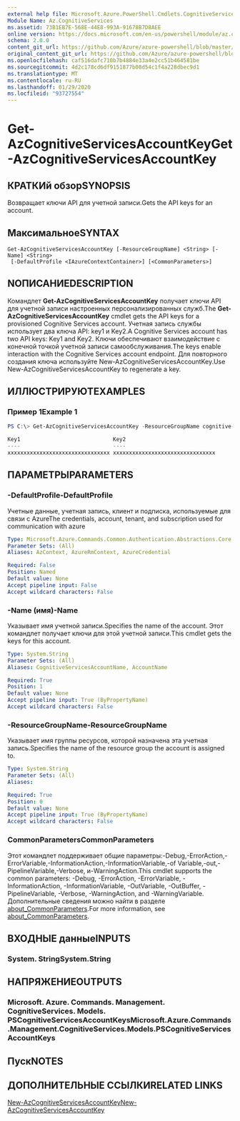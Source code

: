 ```yaml
---
external help file: Microsoft.Azure.PowerShell.Cmdlets.CognitiveServices.dll-Help.xml
Module Name: Az.CognitiveServices
ms.assetid: 73B1EB7E-568E-44E8-993A-91678B7D8AEE
online version: https://docs.microsoft.com/en-us/powershell/module/az.cognitiveservices/get-azcognitiveservicesaccountkey
schema: 2.0.0
content_git_url: https://github.com/Azure/azure-powershell/blob/master/src/CognitiveServices/CognitiveServices/help/Get-AzCognitiveServicesAccountKey.md
original_content_git_url: https://github.com/Azure/azure-powershell/blob/master/src/CognitiveServices/CognitiveServices/help/Get-AzCognitiveServicesAccountKey.md
ms.openlocfilehash: caf516dafc710b7b4884e33a4e2cc51b464581be
ms.sourcegitcommit: 4d2c178cd6df9151877b08d54c1f4a228dbec9d1
ms.translationtype: MT
ms.contentlocale: ru-RU
ms.lasthandoff: 01/29/2020
ms.locfileid: "93727554"
---
```

# <span data-ttu-id="72fde-101">Get-AzCognitiveServicesAccountKey</span><span class="sxs-lookup"><span data-stu-id="72fde-101">Get-AzCognitiveServicesAccountKey</span></span>

## <span data-ttu-id="72fde-102">КРАТКИй обзор</span><span class="sxs-lookup"><span data-stu-id="72fde-102">SYNOPSIS</span></span>
<span data-ttu-id="72fde-103">Возвращает ключи API для учетной записи.</span><span class="sxs-lookup"><span data-stu-id="72fde-103">Gets the API keys for an account.</span></span>

## <span data-ttu-id="72fde-104">Максимальное</span><span class="sxs-lookup"><span data-stu-id="72fde-104">SYNTAX</span></span>

```
Get-AzCognitiveServicesAccountKey [-ResourceGroupName] <String> [-Name] <String>
 [-DefaultProfile <IAzureContextContainer>] [<CommonParameters>]
```

## <span data-ttu-id="72fde-105">NОПИСАНИЕ</span><span class="sxs-lookup"><span data-stu-id="72fde-105">DESCRIPTION</span></span>
<span data-ttu-id="72fde-106">Командлет **Get-AzCognitiveServicesAccountKey** получает ключи API для учетной записи настроенных персонализированных служб.</span><span class="sxs-lookup"><span data-stu-id="72fde-106">The **Get-AzCognitiveServicesAccountKey** cmdlet gets the API keys for a provisioned Cognitive Services account.</span></span>
<span data-ttu-id="72fde-107">Учетная запись службы использует два ключа API: key1 и Key2.</span><span class="sxs-lookup"><span data-stu-id="72fde-107">A Cognitive Services account has two API keys: Key1 and Key2.</span></span>
<span data-ttu-id="72fde-108">Ключи обеспечивают взаимодействие с конечной точкой учетной записи самообслуживания.</span><span class="sxs-lookup"><span data-stu-id="72fde-108">The keys enable interaction with the Cognitive Services account endpoint.</span></span>
<span data-ttu-id="72fde-109">Для повторного создания ключа используйте New-AzCognitiveServicesAccountKey.</span><span class="sxs-lookup"><span data-stu-id="72fde-109">Use New-AzCognitiveServicesAccountKey to regenerate a key.</span></span>

## <span data-ttu-id="72fde-110">ИЛЛЮСТРИРУЮТ</span><span class="sxs-lookup"><span data-stu-id="72fde-110">EXAMPLES</span></span>

### <span data-ttu-id="72fde-111">Пример 1</span><span class="sxs-lookup"><span data-stu-id="72fde-111">Example 1</span></span>
```powershell
PS C:\> Get-AzCognitiveServicesAccountKey -ResourceGroupName cognitive-services-resource-group -name myluis

Key1                             Key2
----                             ----
xxxxxxxxxxxxxxxxxxxxxxxxxxxxxxxx xxxxxxxxxxxxxxxxxxxxxxxxxxxxxxxx
```

## <span data-ttu-id="72fde-112">ПАРАМЕТРЫ</span><span class="sxs-lookup"><span data-stu-id="72fde-112">PARAMETERS</span></span>

### <span data-ttu-id="72fde-113">-DefaultProfile</span><span class="sxs-lookup"><span data-stu-id="72fde-113">-DefaultProfile</span></span>
<span data-ttu-id="72fde-114">Учетные данные, учетная запись, клиент и подписка, используемые для связи с Azure</span><span class="sxs-lookup"><span data-stu-id="72fde-114">The credentials, account, tenant, and subscription used for communication with azure</span></span>

```yaml
Type: Microsoft.Azure.Commands.Common.Authentication.Abstractions.Core.IAzureContextContainer
Parameter Sets: (All)
Aliases: AzContext, AzureRmContext, AzureCredential

Required: False
Position: Named
Default value: None
Accept pipeline input: False
Accept wildcard characters: False
```

### <span data-ttu-id="72fde-115">-Name (имя)</span><span class="sxs-lookup"><span data-stu-id="72fde-115">-Name</span></span>
<span data-ttu-id="72fde-116">Указывает имя учетной записи.</span><span class="sxs-lookup"><span data-stu-id="72fde-116">Specifies the name of the account.</span></span>
<span data-ttu-id="72fde-117">Этот командлет получает ключи для этой учетной записи.</span><span class="sxs-lookup"><span data-stu-id="72fde-117">This cmdlet gets the keys for this account.</span></span>

```yaml
Type: System.String
Parameter Sets: (All)
Aliases: CognitiveServicesAccountName, AccountName

Required: True
Position: 1
Default value: None
Accept pipeline input: True (ByPropertyName)
Accept wildcard characters: False
```

### <span data-ttu-id="72fde-118">-ResourceGroupName</span><span class="sxs-lookup"><span data-stu-id="72fde-118">-ResourceGroupName</span></span>
<span data-ttu-id="72fde-119">Указывает имя группы ресурсов, которой назначена эта учетная запись.</span><span class="sxs-lookup"><span data-stu-id="72fde-119">Specifies the name of the resource group the account is assigned to.</span></span>

```yaml
Type: System.String
Parameter Sets: (All)
Aliases:

Required: True
Position: 0
Default value: None
Accept pipeline input: True (ByPropertyName)
Accept wildcard characters: False
```

### <span data-ttu-id="72fde-120">CommonParameters</span><span class="sxs-lookup"><span data-stu-id="72fde-120">CommonParameters</span></span>
<span data-ttu-id="72fde-121">Этот командлет поддерживает общие параметры:-Debug,-ErrorAction,-ErrorVariable,-InformationAction,-InformationVariable,-of Variable,-out,-PipelineVariable,-Verbose, и-WarningAction.</span><span class="sxs-lookup"><span data-stu-id="72fde-121">This cmdlet supports the common parameters: -Debug, -ErrorAction, -ErrorVariable, -InformationAction, -InformationVariable, -OutVariable, -OutBuffer, -PipelineVariable, -Verbose, -WarningAction, and -WarningVariable.</span></span> <span data-ttu-id="72fde-122">Дополнительные сведения можно найти в разделе [about_CommonParameters](https://go.microsoft.com/fwlink/?LinkID=113216).</span><span class="sxs-lookup"><span data-stu-id="72fde-122">For more information, see [about_CommonParameters](https://go.microsoft.com/fwlink/?LinkID=113216).</span></span>

## <span data-ttu-id="72fde-123">ВХОДНЫЕ данные</span><span class="sxs-lookup"><span data-stu-id="72fde-123">INPUTS</span></span>

### <span data-ttu-id="72fde-124">System. String</span><span class="sxs-lookup"><span data-stu-id="72fde-124">System.String</span></span>

## <span data-ttu-id="72fde-125">НАПРЯЖЕНИЕ</span><span class="sxs-lookup"><span data-stu-id="72fde-125">OUTPUTS</span></span>

### <span data-ttu-id="72fde-126">Microsoft. Azure. Commands. Management. CognitiveServices. Models. PSCognitiveServicesAccountKeys</span><span class="sxs-lookup"><span data-stu-id="72fde-126">Microsoft.Azure.Commands.Management.CognitiveServices.Models.PSCognitiveServicesAccountKeys</span></span>

## <span data-ttu-id="72fde-127">Пуск</span><span class="sxs-lookup"><span data-stu-id="72fde-127">NOTES</span></span>

## <span data-ttu-id="72fde-128">ДОПОЛНИТЕЛЬНЫЕ ССЫЛКИ</span><span class="sxs-lookup"><span data-stu-id="72fde-128">RELATED LINKS</span></span>

[<span data-ttu-id="72fde-129">New-AzCognitiveServicesAccountKey</span><span class="sxs-lookup"><span data-stu-id="72fde-129">New-AzCognitiveServicesAccountKey</span></span>](./New-AzCognitiveServicesAccountKey.md)


